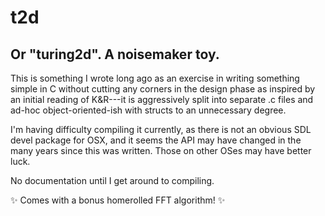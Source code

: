 # t2d

## Or "turing2d". A noisemaker toy.

This is something I wrote long ago as an exercise in writing something simple in C without cutting any corners in the design phase as inspired by an initial reading of K&R---it is aggressively split into separate .c files and ad-hoc object-oriented-ish with structs to an unnecessary degree.

I'm having difficulty compiling it currently, as there is not an obvious SDL devel package for OSX, and it seems the API may have changed in the many years since this was written.  Those on other OSes may have better luck.

No documentation until I get around to compiling.

:sparkles: Comes with a bonus homerolled FFT algorithm! :sparkles:
